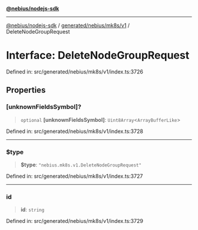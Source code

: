 [**@nebius/nodejs-sdk**](../../../../../README.md)

---

[@nebius/nodejs-sdk](../../../../../README.md) / [generated/nebius/mk8s/v1](../README.md) / DeleteNodeGroupRequest

# Interface: DeleteNodeGroupRequest

Defined in: src/generated/nebius/mk8s/v1/index.ts:3726

## Properties

### \[unknownFieldsSymbol\]?

> `optional` **\[unknownFieldsSymbol\]**: `Uint8Array`\<`ArrayBufferLike`\>

Defined in: src/generated/nebius/mk8s/v1/index.ts:3728

---

### $type

> **$type**: `"nebius.mk8s.v1.DeleteNodeGroupRequest"`

Defined in: src/generated/nebius/mk8s/v1/index.ts:3727

---

### id

> **id**: `string`

Defined in: src/generated/nebius/mk8s/v1/index.ts:3729
